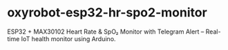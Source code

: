 # oxyrobot-esp32-hr-spo2-monitor
ESP32 + MAX30102 Heart Rate &amp; SpO₂ Monitor with Telegram Alert – Real-time IoT health monitor using Arduino.
